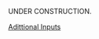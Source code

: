 UNDER CONSTRUCTION.

<div class="text-right">
<a style="display: inline-block; margin-bottom: 20px; line-height:20px;" href="/additional-inputs">Adittional Inputs <i class="icon-arrow-right"></i></a>
</div>
